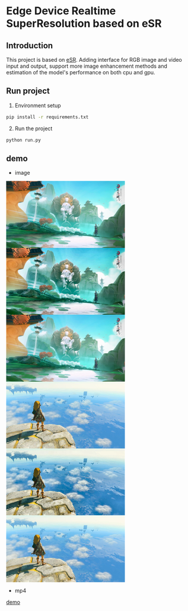 # Edge Device Realtime SuperResolution based on eSR

## Introduction
This project is based on [eSR](https://github.com/pnavarre/eSR). Adding interface for RGB image and video input and output, support more image enhancement methods and estimation of the model's performance on both cpu and gpu.

## Run project
1. Environment setup
```bash
pip install -r requirements.txt
```

2. Run the project
```bash
python run.py
```

## demo
- image

<img src="./images/SR1.jpg"  width = "320" height = "540" alt="SR1" align=center /><img src="./images/SR2.jpg"  width = "320" height = "540" alt="SR2" align=center />
- mp4

[demo](./images/compared1.mp4)